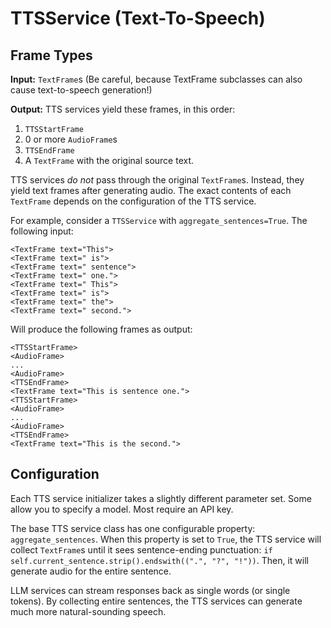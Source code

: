 # TTSService (Text-To-Speech)

## Frame Types

**Input:** `TextFrame`s (Be careful, because TextFrame subclasses can also cause text-to-speech generation!)

**Output:** TTS services yield these frames, in this order:

1. `TTSStartFrame`
2. 0 or more `AudioFrame`s
3. `TTSEndFrame`
4. A `TextFrame` with the original source text.

TTS services _do not_ pass through the original `TextFrame`s. Instead, they yield text frames after generating audio. The exact contents of each `TextFrame` depends on the configuration of the TTS service.

For example, consider a `TTSService` with `aggregate_sentences=True`. The following input:

```
<TextFrame text="This">
<TextFrame text=" is">
<TextFrame text=" sentence">
<TextFrame text=" one.">
<TextFrame text=" This">
<TextFrame text=" is">
<TextFrame text=" the">
<TextFrame text=" second.">
```

Will produce the following frames as output:

```
<TTSStartFrame>
<AudioFrame>
...
<AudioFrame>
<TTSEndFrame>
<TextFrame text="This is sentence one.">
<TTSStartFrame>
<AudioFrame>
...
<AudioFrame>
<TTSEndFrame>
<TextFrame text="This is the second.">
```

## Configuration

Each TTS service initializer takes a slightly different parameter set. Some allow you to specify a model. Most require an API key.

The base TTS service class has one configurable property: `aggregate_sentences`. When this property is set to `True`, the TTS service will collect `TextFrame`s until it sees sentence-ending punctuation: `if self.current_sentence.strip().endswith((".", "?", "!"))`. Then, it will generate audio for the entire sentence.

LLM services can stream responses back as single words (or single tokens). By collecting entire sentences, the TTS services can generate much more natural-sounding speech.